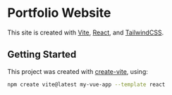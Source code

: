 # Portfolio Website

This site is created with [Vite](https://vitejs.dev/), [React](https://reactjs.org/), and [TailwindCSS](https://tailwindcss.com/).

## Getting Started

This project was created with [create-vite](https://github.com/vitejs/vite/tree/main/packages/create-vite), using:

```bash
npm create vite@latest my-vue-app --template react
```
